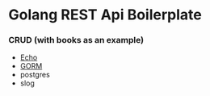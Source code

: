 # Golang REST Api Boilerplate

### CRUD (with books as an example)

- [Echo](https://echo.labstack.com/)
- [GORM](https://gorm.io/)
- postgres
- slog
